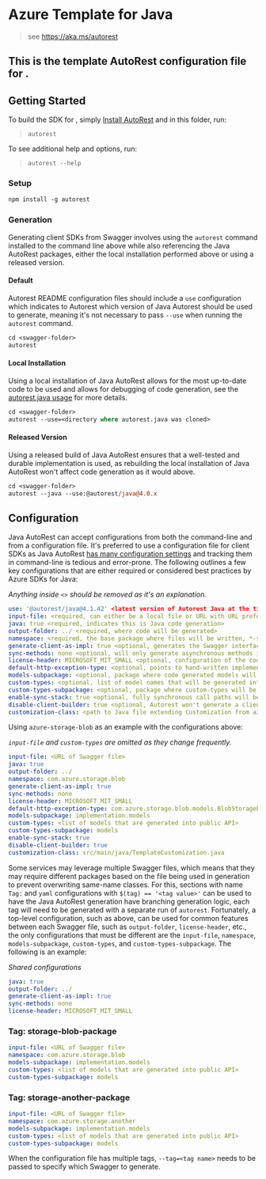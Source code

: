 # Azure Template for Java

> see https://aka.ms/autorest

This is the template AutoRest configuration file for <SDK clients here>.
---
## Getting Started

To build the SDK for <SDK clients here>, simply [Install AutoRest](https://aka.ms/autorest) and in this folder, run:

> `autorest`

To see additional help and options, run:

> `autorest --help`

### Setup
```ps
npm install -g autorest
```

### Generation

Generating client SDKs from Swagger involves using the `autorest` command installed to the command line above while
also referencing the Java AutoRest packages, either the local installation performed above or using a released version.

#### Default

Autorest README configuration files should include a `use` configuration which indicates to Autorest which version of
Java Autorest should be used to generate, meaning it's not necessary to pass `--use` when running the `autorest`
command.

```ps
cd <swagger-folder>
autorest
```

#### Local Installation

Using a local installation of Java AutoRest allows for the most up-to-date code to be used and allows for debugging of
code generation, see the [autorest.java usage](https://github.com/Azure/autorest.java#usage) for more details.

```ps
cd <swagger-folder>
autorest --use=<directory where autorest.java was cloned>
```

#### Released Version

Using a released build of Java AutoRest ensures that a well-tested and durable implementation is used, as rebuilding
the local installation of Java AutoRest won't affect code generation as it would above.

```ps
cd <swagger-folder>
autorest --java --use:@autorest/java@4.0.x
```

## Configuration

Java AutoRest can accept configurations from both the command-line and from a configuration file. It's preferred to use
a configuration file for client SDKs as Java AutoRest [has many configuration settings](https://github.com/Azure/autorest.java#settings)
and tracking them in command-line is tedious and error-prone. The following outlines a few key configurations that are
either required or considered best practices by Azure SDKs for Java:

_Anything inside `<>` should be removed as it's an explanation._

``` yaml
use: '@autorest/java@4.1.42' <latest version of Autorest Java at the time of creation or update>
input-file: <required, can either be a local file or URL with URL preferred>
java: true <required, indicates this is Java code generation>
output-folder: ../ <required, where code will be generated>
namespace: <required, the base package where files will be written, *-subpackage configurations will be extended from this>
generate-client-as-impl: true <optional, generates the Swagger interfaces as implementation>
sync-methods: none <optional, will only generate asynchronous methods in the interface layer>
license-header: MICROSOFT_MIT_SMALL <optional, configuration of the code generation license header>
default-http-exception-type: <optional, points to hand-written implementation of HttpResponseException that should be used instead of the generated error type>
models-subpackage: <optional, package where code generated models will be placed>
custom-types: <optional, list of model names that will be generated into the custom-types-subpackage, generally used for generated models that should be public API>
custom-types-subpackage: <optional, package where custom-types will be placed>
enable-sync-stack: true <optional, fully synchronous call paths will be generated removing or limiting usage of Reactor>
disable-client-builder: true <optional, Autorest won't generate a client builder, useful for handwritten SDKs to reduce code area>
customization-class: <path to Java file extending Customization from azure-autorest-customization>
```

Using `azure-storage-blob` as an example with the configurations above:

_`input-file` and `custom-types` are omitted as they change frequently._

``` yaml
input-file: <URL of Swagger file>
java: true
output-folder: ../
namespace: com.azure.storage.blob
generate-client-as-impl: true
sync-methods: none
license-header: MICROSOFT_MIT_SMALL
default-http-exception-type: com.azure.storage.blob.models.BlobStorageException
models-subpackage: implementation.models
custom-types: <list of models that are generated into public API> 
custom-types-subpackage: models
enable-sync-stack: true
disable-client-builder: true
customization-class: src/main/java/TemplateCustomization.java
```

Some services may leverage multiple Swagger files, which means that they may require different packages based on the
file being used in generation to prevent overwriting same-name classes. For this, sections with name `Tag:` and `yaml`
configurations with `$(tag) == '<tag value>'` can be used to have the Java AutoRest generation have branching generation 
logic, each tag will need to be generated with a separate run of `autorest`. Fortunately, a top-level configuration, 
such as above, can be used for common features between each Swagger file, such as `output-folder`, `license-header`, etc., 
the only configurations that must be different are the `input-file`, `namespace`, `models-subpackage`, `custom-types`, 
and `custom-types-subpackage`. The following is an example:

_Shared configurations_

``` yaml
java: true
output-folder: ../
generate-client-as-impl: true
sync-methods: none
license-header: MICROSOFT_MIT_SMALL
```

### Tag: storage-blob-package

``` yaml $(tag) == 'storage-blob-package'
input-file: <URL of Swagger file>
namespace: com.azure.storage.blob
models-subpackage: implementation.models
custom-types: <list of models that are generated into public API> 
custom-types-subpackage: models
```

### Tag: storage-another-package

``` yaml $(tag) == 'storage-another-package'
input-file: <URL of Swagger file>
namespace: com.azure.storage.another
models-subpackage: implementation.models
custom-types: <list of models that are generated into public API> 
custom-types-subpackage: models
```

When the configuration file has multiple tags, `--tag=<tag name>` needs to be passed to specify which Swagger to
generate.
